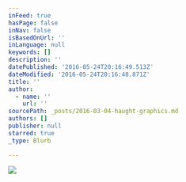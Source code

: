 ```yaml
---
inFeed: true
hasPage: false
inNav: false
isBasedOnUrl: ''
inLanguage: null
keywords: []
description: ''
datePublished: '2016-05-24T20:16:49.513Z'
dateModified: '2016-05-24T20:16:48.871Z'
title: ''
author:
  - name: ''
    url: ''
sourcePath: _posts/2016-03-04-haught-graphics.md
authors: []
publisher: null
starred: true
_type: Blurb

---
```

![](https://s3-us-west-2.amazonaws.com/the-grid-img/p/bc6d9e7144ca8db9b29105a15bae4eb65b0e2a46.png)